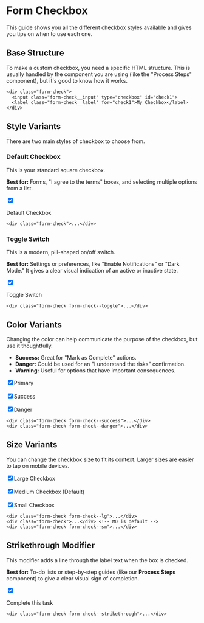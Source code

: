 # Form Checkbox

This guide shows you all the different checkbox styles available and gives you tips on when to use each one.

## Base Structure

To make a custom checkbox, you need a specific HTML structure. This is usually handled by the component you are using (like the "Process Steps" component), but it's good to know how it works.

```
<div class="form-check">
  <input class="form-check__input" type="checkbox" id="check1">
  <label class="form-check__label" for="check1">My Checkbox</label>
</div>

```

## Style Variants

There are two main styles of checkbox to choose from.

### Default Checkbox

This is your standard square checkbox.

**Best for:** Forms, "I agree to the terms" boxes, and selecting multiple options from a list.

<div class="form-check">

<input class="form-check__input" type="checkbox" id="check-default" checked>

<label class="form-check__label" for="check-default">Default Checkbox</label>

</div>

```
<div class="form-check">...</div>

```

### Toggle Switch

This is a modern, pill-shaped on/off switch.

**Best for:** Settings or preferences, like "Enable Notifications" or "Dark Mode." It gives a clear visual indication of an active or inactive state.

<div class="form-check form-check--toggle">

<input class="form-check__input" type="checkbox" id="check-toggle" checked>

<label class="form-check__label" for="check-toggle">Toggle Switch</label>

</div>

```
<div class="form-check form-check--toggle">...</div>

```

## Color Variants

Changing the color can help communicate the purpose of the checkbox, but use it thoughtfully.

* **Success:** Great for "Mark as Complete" actions.
* **Danger:** Could be used for an "I understand the risks" confirmation.
* **Warning:** Useful for options that have important consequences.

<div style="display: flex; flex-direction: column; gap: 1rem;">

<div class="form-check"><input class="form-check__input" type="checkbox" id="c1" checked><label class="form-check__label" for="c1">Primary</label></div>

<div class="form-check form-check--success"><input class="form-check__input" type="checkbox" id="c3" checked><label class="form-check__label" for="c3">Success</label></div>

<div class="form-check form-check--danger"><input class="form-check__input" type="checkbox" id="c4" checked><label class="form-check__label" for="c4">Danger</label></div>

</div>

```
<div class="form-check form-check--success">...</div>
<div class="form-check form-check--danger">...</div>

```

## Size Variants

You can change the checkbox size to fit its context. Larger sizes are easier to tap on mobile devices.

<div style="display: flex; flex-direction: column; gap: 1rem;">

<div class="form-check form-check--lg"><input class="form-check__input" type="checkbox" id="s3" checked><label class="form-check__label" for="s3">Large Checkbox</label></div>

<div class="form-check"><input class="form-check__input" type="checkbox" id="s4" checked><label class="form-check__label" for="s4">Medium Checkbox (Default)</label></div>

<div class="form-check form-check--sm"><input class="form-check__input" type="checkbox" id="s5" checked><label class="form-check__label" for="s5">Small Checkbox</label></div>

</div>

```
<div class="form-check form-check--lg">...</div>
<div class="form-check">...</div> <!-- MD is default -->
<div class="form-check form-check--sm">...</div>

```

## Strikethrough Modifier

This modifier adds a line through the label text when the box is checked.

**Best for:** To-do lists or step-by-step guides (like our **Process Steps** component) to give a clear visual sign of completion.

<div class="form-check form-check--strikethrough">

<input class="form-check__input" type="checkbox" id="check-strike" checked>

<label class="form-check__label" for="check-strike">Complete this task</label>

</div>

```
<div class="form-check form-check--strikethrough">...</div>

```
